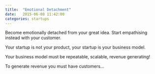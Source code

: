 ```yaml
---
title:  "Emotional Detachment"
date:   2015-06-08 11:42:00
categories: startups
---
```


Become emotionally detached from your great idea. Start empathising instead with your customer. 

Your startup is not your product, your startup is your business model. 

Your business model must be repeatable, scalable, revenue generating! 

To generate revenue you must have customers... 